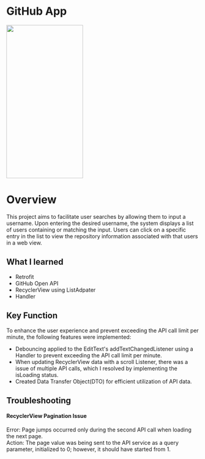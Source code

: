 # GitHub App

<img src="https://github.com/LB-Brandon/GitHub_App/assets/84883277/c26b4b76-3ea2-4b4d-a584-2be65f17beb1" width="200" height="400"/>

# Overview
This project aims to facilitate user searches by allowing them to input a username. Upon entering the desired username, the system displays a list of users containing or matching the input. Users can click on a specific entry in the list to view the repository information associated with that users in a web view.

## What I learned
- Retrofit
- GitHub Open API
- RecyclerView using ListAdpater
- Handler

## Key Function
To enhance the user experience and prevent exceeding the API call limit per minute, the following features were implemented:
- Debouncing applied to the EditText's addTextChangedListener using a Handler to prevent exceeding the API call limit per minute.
- When updating RecyclerView data with a scroll Listener, there was a issue of multiple API calls, which I resolved by implementing the isLoading status.
- Created Data Transfer Object(DTO) for efficient utilization of API data.

## Troubleshooting

#### RecyclerView Pagination Issue
Error: Page jumps occurred only during the second API call when loading the next page.  
Action: The page value was being sent to the API service as a query parameter, initialized to 0; however, it should have started from 1.  
